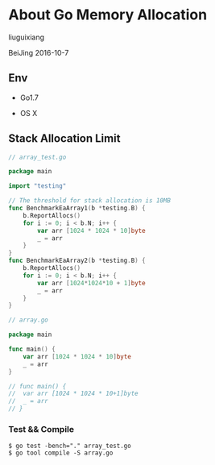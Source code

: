 # About Go Memory Allocation

liuguixiang

BeiJing 2016-10-7

## Env

* Go1.7

* OS X 

## Stack Allocation Limit
```go
// array_test.go

package main

import "testing"

// The threshold for stack allocation is 10MB
func BenchmarkEaArray1(b *testing.B) {
	b.ReportAllocs()
	for i := 0; i < b.N; i++ {
		var arr [1024 * 1024 * 10]byte
		_ = arr
	}
}
func BenchmarkEaArray2(b *testing.B) {
	b.ReportAllocs()
	for i := 0; i < b.N; i++ {
		var arr [1024*1024*10 + 1]byte
		_ = arr
	}
}
```

```go
// array.go

package main

func main() {
	var arr [1024 * 1024 * 10]byte
	_ = arr
}

// func main() {
// 	var arr [1024 * 1024 * 10+1]byte
// 	_ = arr
// }
```
### Test && Compile
```
$ go test -bench="." array_test.go
$ go tool compile -S array.go
```



